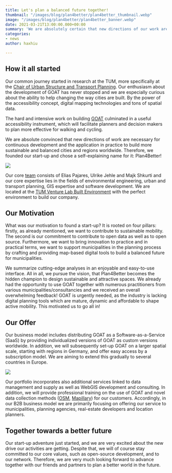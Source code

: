 ```yaml
---
title: Let's plan a balanced future together!
thumbnail: "/images/blog/plan4better/plan4better_thumbnail.webp"
image: "/images/blog/plan4better/plan4better_banner.webp"
date: 2021-03-21T13:00:00.000+00:00
summary: 'We are absolutely certain that new directions of our work are necessary to boost the development and application of GOAT. To build more sustainable cities and regions worldwide, we founded our start-up and chose a self-explanatory name: Plan4Better!'
categories:
- news
author: haxhiu

---
```


## How it all started

Our common journey started in research at the TUM, more specifically at the [Chair of Urban Structure and Transport Planning](https://www.bgu.tum.de/en/sv/homepage/). Our enthusiasm about the development of GOAT has never stopped and we are especially curious about the ability to help changing the way cities are built. By the power of the accessibility concept, digital mapping technologies and tons of spatial data.

The hard and intensive work on building [GOAT](../../what-is-goat) culminated in a useful accessibility instrument, which will facilitate planners and decision makers to plan more effective for walking and cycling. 

We are absolute convinced that new directions of work are necessary for continuous development and the application in practice to build more sustainable and balanced cities and regions worldwide. Therefore, we founded our start-up and chose a self-explaining name for it: Plan4Better!

![](/images/blog/plan4better/team.webp)

Our core [team](../../../team) consists of Elias Pajares, Ulrike Jehle and Majk Shkurti and our core expertise lies in the fields of environmental engineering, urban and transport planning, GIS expertise and software development. We are located at the [TUM Venture Lab Built Environment](https://www.tum.de/en/innovation/entrepreneurship/venture-labs/) with the perfect environment to build our company.

## Our Motivation

What was our motivation to found a start-up? It is rooted on four pillars: firstly, as already mentioned, we want to contribute to sustainable mobility. The second is our commitment to contribute to open data as well as to open source. Furthermore, we want to bring innovation to practice and in practical terms, we want to support municipalities in the planning process by crafting and providing map-based digital tools to build a balanced future for municipalities.

We summarize cutting-edge analyses in an enjoyable and easy-to-use interface. All in all, we pursue the vision, that Plan4Better becomes the hidden champion to design sustainable and attractive spaces. We already had the opportunity to use GOAT together with numerous practitioners from various municipalities/consultancies and we received an overall overwhelming feedback! GOAT is urgently needed, as the industry is lacking digital planning tools which are mature, dynamic and affordable to shape active mobility. This motivated us to go all in! 

## Our Offer

Our business model includes distributing GOAT as a Software-as-a-Service (SaaS) by providing individualized versions of GOAT as custom versions worldwide. In addition, we will subsequently set-up GOAT on a larger spatial scale, starting with regions in Germany, and offer easy access by a subscription model. We are aiming to extend this gradually to several countries in Europe.

![](/images/blog/plan4better/goat_impression.webp)

Our portfolio incorporates also additional services linked to data management and supply as well as WebGIS development and consulting. In addition, we will provide professional training on the use of GOAT and novel data collection methods ([OSM](https://www.openstreetmap.de/), [Mapillary](https://www.mapillary.com/)) for our customers. Accordingly, in our B2B business model we are primarily focusing on offering our service to municipalities, planning agencies, real-estate developers and location planners.

## Together towards a better future

Our start-up adventure just started, and we are very excited about the new drive our activities are getting. Despite that, we will of course stay committed to our core values, such as open-source development, and to our network. Therefore, we are very much looking forward to advance together with our friends and partners to plan a better world in the future.